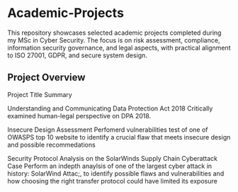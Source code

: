# Academic-Projects
This repository showcases selected academic projects completed during my MSc in Cyber Security. The focus is on risk assessment, compliance, information security governance, and legal aspects, with practical alignment to ISO 27001, GDPR, and secure system design.

## Project Overview
Project Title                                                                  Summary

Understanding and Communicating Data Protection Act 2018                       Critically examined human-legal perspective on DPA 2018.

Insecure Design Assessment                                                     Perfomerd vulnerabilities test of one of OWASPS top 10 website to identify a crucial flaw that meets insecure design and possible recommedations

Security Protocol Analysis on the SolarWinds Supply Chain Cyberattack Case     Perform an indepth anaylsis of one of the largest cyber attack in history: SolarWind Attac;, to identify possible flaws and vulnerabilities and how choosing the right transfer protocol could have limited its exposure
